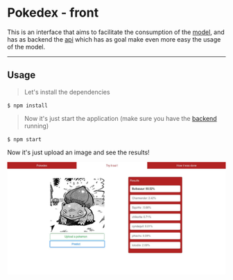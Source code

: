 # Pokedex - front

This is an interface that aims to facilitate the consumption of the [model](https://github.com/thaynnara007/pokedex), and has as backend the [api](https://github.com/thaynnara007/pokedex_api) which has as goal make even more easy the usage of the model.

---

## Usage 

> Let's install the dependencies
```shell
$ npm install
```

> Now it's just start the application (make sure you have the [backend](https://github.com/thaynnara007/pokedex_api) running)
```shell
$ npm start
```

 Now it's just upload an image and see the results!

 ![usage](https://github.com/thaynnara007/pokedex_front/blob/master/bulba.jpeg)